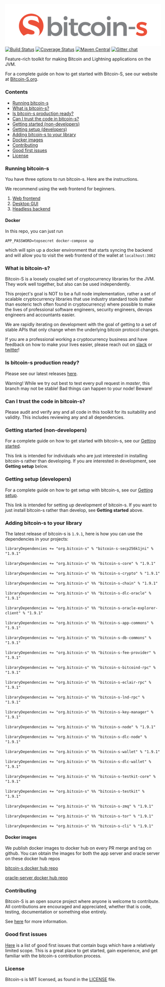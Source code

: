 ![Bitcoin-S logo](website/static/img/bitcoin-s-dark-logo.png)
[![Build Status](https://github.com/bitcoin-s/bitcoin-s/workflows/Release/badge.svg)](https://github.com/bitcoin-s/bitcoin-s/actions) [![Coverage Status](https://coveralls.io/repos/github/bitcoin-s/bitcoin-s/badge.svg?branch=master)](https://coveralls.io/github/bitcoin-s/bitcoin-s?branch=master) [![Maven Central](https://img.shields.io/badge/Maven%20Central-1.9.1-brightgreen.svg)](https://mvnrepository.com/artifact/org.bitcoin-s) [![Gitter chat](https://badges.gitter.im/gitterHQ/gitter.png)](https://gitter.im/bitcoin-s-core)

Feature-rich toolkit for making Bitcoin and Lightning applications on the JVM.

For a complete guide on how to get started with Bitcoin-S, see our website at [Bitcoin-S.org](https://bitcoin-s.org).

### Contents

- [Running bitcoin-s](#running-bitcoin-s)
- [What is bitcoin-s?](#what-is-bitcoin-s-)
- [Is bitcoin-s production ready?](#is-bitcoin-s-production-ready-)
- [Can I trust the code in bitcoin-s?](#can-i-trust-the-code-in-bitcoin-s-)
- [Getting started (non-developers)](#getting-started--non-developers-)
- [Getting setup (developers)](#getting-setup--developers-)
- [Adding bitcoin-s to your library](#adding-bitcoin-s-to-your-library)
- [Docker images](#docker-images)
- [Contributing](#contributing)
- [Good first issues](#good-first-issues)
- [License](#license)

### Running bitcoin-s

You have three options to run bitcoin-s. Here are the instructions.

We recommend using the web frontend for beginners.

1. [Web frontend](https://github.com/bitcoin-s/bitcoin-s-ts/tree/master/wallet-server-ui#walletserverui)
2. [Desktop GUI](https://bitcoin-s.org/docs/applications/gui#running-the-gui)
3. [Headless backend](https://bitcoin-s.org/docs/applications/server#app-server)

#### Docker

In this repo, you can just run

```
APP_PASSWORD=topsecret docker-compose up
```

which will spin up a docker environment that starts syncing the backend and will allow you to visit
the web frontend of the wallet at `localhost:3002`

### What is bitcoin-s?

Bitcoin-S is a loosely coupled set of cryptocurrency libraries for the JVM. They work well together, but also can be used independently. 

This project's goal is NOT to be a full node implementation, rather a set of scalable cryptocurrency libraries that use industry standard tools (rather than esoteric tech often found in cryptocurrency) where possible to make the lives of professional software engineers, security engineers, devops engineers and accountants easier. 

We are rapidly iterating on development with the goal of getting to a set of stable APIs that only change when the underlying bitcoin protocol changes.

If you are a professional working a cryptocurrency business and have feedback on how to make your lives easier, please reach 
out on [slack](https://suredbits.slack.com/ssb/redirect) or [twitter](https://twitter.com/Chris_Stewart_5/)!


### Is bitcoin-s production ready?

Please see our latest releases [here](https://github.com/bitcoin-s/bitcoin-s/actions/workflows/release.yml).

Warning! While we try out best to test every pull request in *master*, this branch may not be stable! Bad things can happen to your node! Beware! 

### Can I trust the code in bitcoin-s?

Please audit and verify any and all code in this toolkit for its suitability and validity. This includes reviewing any and all dependencies.

### Getting started (non-developers)

For a complete guide on how to get started with bitcoin-s, see our [Getting started](https://bitcoin-s.org/docs/getting-started).

This link is intended for individuals who are just interested in installing bitcoin-s rather than developing. If you are interested in development, see **Getting setup** below.

### Getting setup (developers)

For a complete guide on how to get setup with bitcoin-s, see our [Getting setup](https://bitcoin-s.org/docs/getting-setup).

This link is intended for setting up development of bitcoin-s. If you want to just install bitcoin-s rather than develop, see **Getting started** above.

### Adding bitcoin-s to your library

The latest release of bitcoin-s is `1.9.1`, here is how you can use the dependencies in your projects:

```
libraryDependencies += "org.bitcoin-s" % "bitcoin-s-secp256k1jni" % "1.9.1"

libraryDependencies += "org.bitcoin-s" %% "bitcoin-s-core" % "1.9.1"

libraryDependencies += "org.bitcoin-s" %% "bitcoin-s-crypto" % "1.9.1"

libraryDependencies += "org.bitcoin-s" %% "bitcoin-s-chain" % "1.9.1"

libraryDependencies += "org.bitcoin-s" %% "bitcoin-s-dlc-oracle" % "1.9.1"

libraryDependencies += "org.bitcoin-s" %% "bitcoin-s-oracle-explorer-client" % "1.9.1"

libraryDependencies += "org.bitcoin-s" %% "bitcoin-s-app-commons" % "1.9.1"

libraryDependencies += "org.bitcoin-s" %% "bitcoin-s-db-commons" % "1.9.1"

libraryDependencies += "org.bitcoin-s" %% "bitcoin-s-fee-provider" % "1.9.1"

libraryDependencies += "org.bitcoin-s" %% "bitcoin-s-bitcoind-rpc" % "1.9.1"

libraryDependencies += "org.bitcoin-s" %% "bitcoin-s-eclair-rpc" % "1.9.1"

libraryDependencies += "org.bitcoin-s" %% "bitcoin-s-lnd-rpc" % "1.9.1"

libraryDependencies += "org.bitcoin-s" %% "bitcoin-s-key-manager" % "1.9.1"

libraryDependencies += "org.bitcoin-s" %% "bitcoin-s-node" % "1.9.1"

libraryDependencies += "org.bitcoin-s" %% "bitcoin-s-dlc-node" % "1.9.1"

libraryDependencies += "org.bitcoin-s" %% "bitcoin-s-wallet" % "1.9.1"

libraryDependencies += "org.bitcoin-s" %% "bitcoin-s-dlc-wallet" % "1.9.1"

libraryDependencies += "org.bitcoin-s" %% "bitcoin-s-testkit-core" % "1.9.1"

libraryDependencies += "org.bitcoin-s" %% "bitcoin-s-testkit" % "1.9.1"

libraryDependencies += "org.bitcoin-s" %% "bitcoin-s-zmq" % "1.9.1"

libraryDependencies += "org.bitcoin-s" %% "bitcoin-s-tor" % "1.9.1"

libraryDependencies += "org.bitcoin-s" %% "bitcoin-s-cli" % "1.9.1"

```

#### Docker images

We publish docker images to docker hub on every PR merge and tag on github.
You can obtain the images for both the app server and oracle server on these
docker hub repos

[bitcoin-s docker hub repo](https://hub.docker.com/r/bitcoinscala/bitcoin-s-server/tags?page=1&ordering=last_updated)

[oracle-server docker hub repo](https://hub.docker.com/r/bitcoinscala/bitcoin-s-oracle-server/tags?page=1&ordering=last_updated)

### Contributing

Bitcoin-S is an open source project where anyone is welcome to contribute. All contributions are encouraged and appreciated, whether that is code, testing, documentation or something else entirely.

See [here](https://bitcoin-s.org/docs/contributing) for more information.

### Good first issues

[Here](https://github.com/bitcoin-s/bitcoin-s/issues?q=is%3Aopen+is%3Aissue+label%3A%22good+first+issue%22) is a list of good first issues that contain bugs which have a relatively limited scope. This is a great place to get started, gain experience, and get familiar with the bitcoin-s contribution process.

### License

Bitcoin-s is MIT licensed, as found in the [LICENSE](LICENSE) file.
